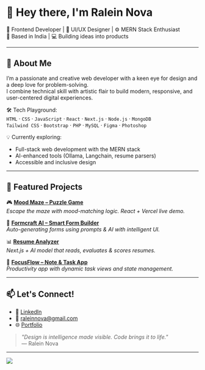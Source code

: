 # 👋 Hey there, I'm **Ralein Nova**

🎨 Frontend Developer | 🧠 UI/UX Designer | ⚙️ MERN Stack Enthusiast  
📍 Based in India | 💻 Building ideas into products  

---

## 🚀 About Me

I’m a passionate and creative web developer with a keen eye for design and a deep love for problem-solving.  
I combine technical skill with artistic flair to build modern, responsive, and user-centered digital experiences.

🛠️ Tech Playground:  
`HTML` · `CSS` · `JavaScript` · `React` · `Next.js` · `Node.js` · `MongoDB`  
`Tailwind CSS` · `Bootstrap` · `PHP` · `MySQL` · `Figma` · `Photoshop`

💡 Currently exploring:  
- Full-stack web development with the MERN stack  
- AI-enhanced tools (Ollama, Langchain, resume parsers)  
- Accessible and inclusive design

---

## 🌟 Featured Projects

🎮 [**Mood Maze – Puzzle Game**](https://mood-maze-ralein.vercel.app)  
*Escape the maze with mood-matching logic. React + Vercel live demo.*

🧠 [**Formcraft AI – Smart Form Builder**](https://github.com/Ralein/formcraft-ai)  
*Auto-generating forms using prompts & AI with intelligent UI.*

📊 [**Resume Analyzer**](https://github.com/Ralein/resume-analyzer)  
*Next.js + AI model that reads, evaluates & scores resumes.*

📆 [**FocusFlow – Note & Task App**](https://github.com/Ralein/focusflow-erasor)  
*Productivity app with dynamic task views and state management.*

---

## 📫 Let's Connect!

- 💼 [LinkedIn](https://www.linkedin.com/in/ralein-nova-r-l-30170b227/)
- 📧 [raleinnova@gmail.com](mailto:raleinnova@gmail.com)
- 🌐 [Portfolio](https://github.com/Ralein/Portfolio-)

> _"Design is intelligence made visible. Code brings it to life."_  
> — Ralein Nova

---

![](https://komarev.com/ghpvc/?username=Ralein&style=flat-square&color=blue)
